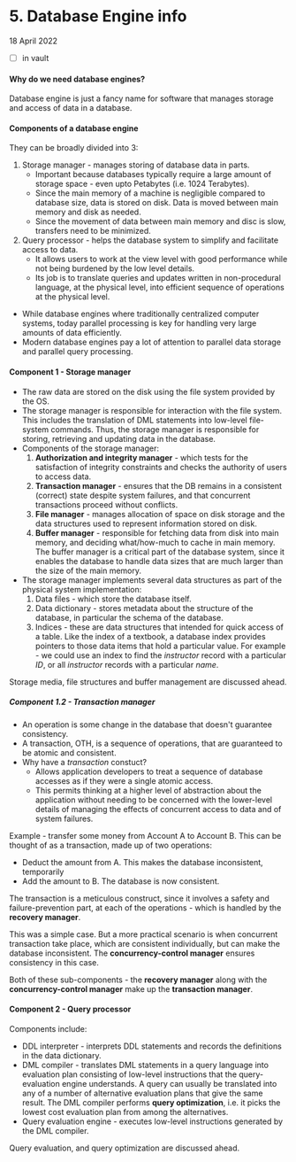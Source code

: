 # 5. Database Engine info
18 April 2022
- [ ] in vault

#### Why do we need database engines?
Database engine is just a fancy name for software that manages storage and access of data in a database.


#### Components of a database engine
They can be broadly divided into 3:
1. Storage manager - manages storing of database data in parts.
	- Important because databases typically require a large amount of storage space - even upto Petabytes (i.e. 1024 Terabytes).
	- Since the main memory of a machine is negligible compared to database size, data is stored on disk. Data is moved between main memory and disk as needed.
	- Since the movement of data between main memory and disc is slow, transfers need to be minimized.
2. Query processor - helps the database system to simplify and facilitate access to data.
	- It allows users to work at the view level with good performance while not being burdened by the low level details.
	- Its job is to translate queries and updates written in non-procedural language, at the physical level, into efficient sequence of operations at the physical level.


- While database engines where traditionally centralized computer systems, today parallel processing is key for handling very large amounts of data efficiently.
- Modern database engines pay a lot of attention to parallel data storage and parallel query processing.


#### Component 1 - Storage manager
- The raw data are stored on the disk using the file system provided by the OS.
- The storage manager is responsible for interaction with the file system. This includes the translation of DML statements into low-level file-system commands. Thus, the storage manager is responsible for storing, retrieving and updating data in the database.
- Components of the storage manager:
	1. **Authorization and integrity manager** - which tests for the satisfaction of integrity constraints and checks the authority of users to access data.
	2. **Transaction manager** - ensures that the DB remains in a consistent (correct) state despite system failures, and that concurrent transactions proceed without conflicts.
	3. **File manager** - manages allocation of space on disk storage and the data structures used to represent information stored on disk.
	4. **Buffer manager** - responsible for fetching data from disk into main memory, and deciding what/how-much to cache in main memory. The buffer manager is a critical part of the database system, since it enables the database to handle data sizes that are much larger than the size of the main memory.
- The storage manager implements several data structures as part of the physical system implementation:
	1. Data files - which store the database itself.
	2. Data dictionary - stores metadata about the structure of the database, in particular the schema of the database.
	3. Indices - these are data structures that intended for quick access of a table. Like the index of a textbook, a database index provides pointers to those data items that hold a particular value. For example - we could use an index to find the *instructor* record with a particular *ID*, or all *instructor* records with a particular *name*.

Storage media, file structures and buffer management are discussed ahead.


##### Component 1.2 - Transaction manager
- An operation is some change in the database that doesn't guarantee consistency.
- A transaction, OTH, is a sequence of operations, that are guaranteed to be atomic and consistent.
- Why have a *transaction* constuct?
	- Allows application developers to treat a sequence of database accesses as if they were a single atomic access.
	- This permits thinking at a higher level of abstraction about the application without needing to be concerned with the lower-level details of managing the effects of concurrent access to data and of system failures.

Example - transfer some money from Account A to Account B. This can be thought of as a transaction, made up of two operations:
- Deduct the amount from A. This makes the database inconsistent, temporarily
- Add the amount to B. The database is now consistent.

The transaction is a meticulous construct, since it involves a safety and failure-prevention part, at each of the operations - which is handled by the **recovery manager**.

This was a simple case. But a more practical scenario is when concurrent transaction take place, which are consistent individually, but can make the database inconsistent. The **concurrency-control manager** ensures consistency in this case.

Both of these sub-components - the **recovery manager** along with the **concurrency-control manager** make up the **transaction manager**.


#### Component 2 - Query processor
Components include:
- DDL interpreter - interprets DDL statements and records the definitions in the data dictionary.
- DML compiler - translates DML statements in a query language into evaluation plan consisting of low-level instructions that the query-evaluation engine understands. A query can usually be translated into any of a number of alternative evaluation plans that give the same result. The DML compiler performs **query optimization**, i.e. it picks the lowest cost evaluation plan from among the alternatives.
- Query evaluation engine - executes low-level instructions generated by the DML compiler.

Query evaluation, and query optimization are discussed ahead.